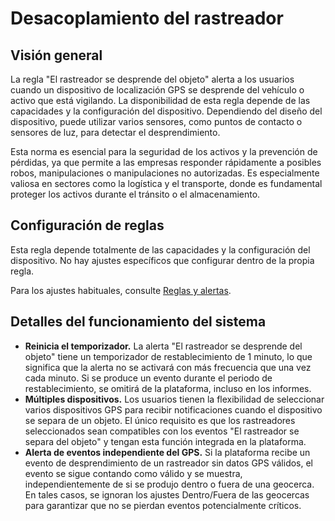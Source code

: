 # Desacoplamiento del rastreador

## Visión general

La regla "El rastreador se desprende del objeto" alerta a los usuarios cuando un dispositivo de localización GPS se desprende del vehículo o activo que está vigilando. La disponibilidad de esta regla depende de las capacidades y la configuración del dispositivo. Dependiendo del diseño del dispositivo, puede utilizar varios sensores, como puntos de contacto o sensores de luz, para detectar el desprendimiento.

Esta norma es esencial para la seguridad de los activos y la prevención de pérdidas, ya que permite a las empresas responder rápidamente a posibles robos, manipulaciones o manipulaciones no autorizadas. Es especialmente valiosa en sectores como la logística y el transporte, donde es fundamental proteger los activos durante el tránsito o el almacenamiento.

## Configuración de reglas

Esta regla depende totalmente de las capacidades y la configuración del dispositivo. No hay ajustes específicos que configurar dentro de la propia regla.

Para los ajustes habituales, consulte [Reglas y alertas](../).

## Detalles del funcionamiento del sistema

* **Reinicia el temporizador.** La alerta "El rastreador se desprende del objeto" tiene un temporizador de restablecimiento de 1 minuto, lo que significa que la alerta no se activará con más frecuencia que una vez cada minuto. Si se produce un evento durante el periodo de restablecimiento, se omitirá de la plataforma, incluso en los informes.
* **Múltiples dispositivos.** Los usuarios tienen la flexibilidad de seleccionar varios dispositivos GPS para recibir notificaciones cuando el dispositivo se separa de un objeto. El único requisito es que los rastreadores seleccionados sean compatibles con los eventos "El rastreador se separa del objeto" y tengan esta función integrada en la plataforma.
* **Alerta de eventos independiente del GPS.** Si la plataforma recibe un evento de desprendimiento de un rastreador sin datos GPS válidos, el evento se sigue contando como válido y se muestra, independientemente de si se produjo dentro o fuera de una geocerca. En tales casos, se ignoran los ajustes Dentro/Fuera de las geocercas para garantizar que no se pierdan eventos potencialmente críticos.
